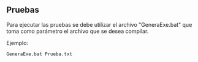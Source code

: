 ## Pruebas

Para ejecutar las pruebas se debe utilizar el archivo "GeneraExe.bat" que toma como parámetro el archivo que se desea compilar.

Ejemplo:

```
GeneraExe.bat Prueba.txt
```
